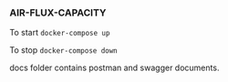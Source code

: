 ### AIR-FLUX-CAPACITY

To start
```docker-compose up```

To stop
```docker-compose down```


docs folder contains postman and swagger documents.